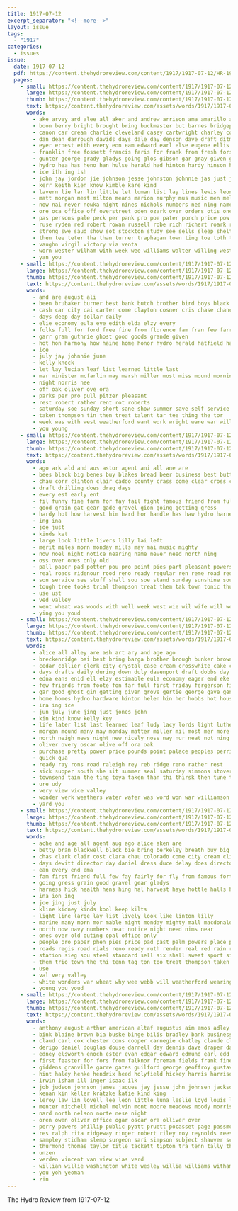 ```yaml
---
title: 1917-07-12
excerpt_separator: "<!--more-->"
layout: issue
tags:
  - "1917"
categories:
  - issues
issue:
  date: 1917-07-12
  pdf: https://content.thehydroreview.com/content/1917/1917-07-12/HR-1917-07-12.pdf
  pages:
    - small: https://content.thehydroreview.com/content/1917/1917-07-12/small/HR-1917-07-12-01.jpg
      large: https://content.thehydroreview.com/content/1917/1917-07-12/large/HR-1917-07-12-01.jpg
      thumb: https://content.thehydroreview.com/content/1917/1917-07-12/thumbnails/HR-1917-07-12-01.jpg
      text: https://content.thehydroreview.com/assets/words/1917/1917-07-12/HR-1917-07-12-01.txt
      words:
        - ake arvey ard alee all aker and andrew arrison ama amarillo able alec ave arthur arnold aud alfred art august ather albert alva are anthony armstrong ada ata alt ago adame
        - boon berry bright brought bring buckmaster but barnes bridgeport been berkeley bridge bea bee bau boni blakley brother bond band bernhard business board bran bryan bull baker bandy brown ball beck back big
        - canon car cream charlie cleveland casey cartwright charley col cheeks cao che colony charles clark cha caddo certain carson county cox claude class cat come cardwell church cecil cad clinton challis can corr colebank cost christian carpenter crogan carl city
        - dan dean darrough davids days dale day denson dave draft ditmore davidson duke dill douglas
        - eyer ernest eith every eon eam edward earl else eugene ellis eing elder everett elk els ear eli essary ean
        - franklin free fossett francis faris for frank from fresh forsythe fred farry forquer first fer fellow fullerton
        - gunter george grady gladys going glos gibson gar gray given ginger good glidewell guy gov goodpasture gilbert gates gill griffin
        - hydro hea has heno han hulse herald had hinton hardy hinson hume head hundred herbert hon hay hogan harrison howard heard huddleston handley hamilton harry hook hen henry harold har heart heine hing
        - ice ith ing ish
        - john jay jordon jie johnson jesse johnston johnnie jas just janzen jove jager july jamie james
        - kerr keith kien know kimble kare kind
        - lavern lie lar lin little let luman list lay lines lewis leon lis louis lee leader lane low lish ling
        - matt morgan mest milton means marion murphy mus music men melum may med martin mui made maurice morris mak more members munsey mode marry montgomery monday
        - now nai never nowka night nines nichols numbers ned ning name
        - ore oca office off overstreet oden ozark over orders otis oneil owens
        - pas persons pale peck per pank pro poe pater porch price pow pond phebe port pearl par poste paul peery people plenty
        - ruse ryden red robert rowan russell robe rich richert roark route rosy reber roule raye rufus ramming roy raymond ray rake road riley ree royal rollinger ridenour
        - strong swe saud show sot stockton study see sells sleep shelton state samuel such self siegle sun souther sund shank schmidt sunday sata screen stephen
        - then tee teter tha than turner traphagan town ting toe toth taste thomas tor the tow thur times toombs test thing thet thomason tom tim towns top trail tilford taylor tin talk
        - vaughn virgil victory via venta
        - worn wester wilham with week wee williams walter willing west whitehurst wes walker ware walke willian wiley williard warm word wesley william will while ways well was war weather work winton
        - yan you
    - small: https://content.thehydroreview.com/content/1917/1917-07-12/small/HR-1917-07-12-02.jpg
      large: https://content.thehydroreview.com/content/1917/1917-07-12/large/HR-1917-07-12-02.jpg
      thumb: https://content.thehydroreview.com/content/1917/1917-07-12/thumbnails/HR-1917-07-12-02.jpg
      text: https://content.thehydroreview.com/assets/words/1917/1917-07-12/HR-1917-07-12-02.txt
      words:
        - and are august ali
        - been brubaker burner best bank butch brother bird boys black buyers bor brecke back banker better brought
        - cash car city cai carter come clayton cosner cris chase chance company chas cope
        - days deep day dollar daily
        - elie economy eula eye edith elda elzy every
        - folks full for ford free fine from florence fam fran few farrell
        - garr gram guthrie ghost good goods grande given
        - hot hon harmony how haine home honor hydro herald hatfield had harness hard her hose
        - ice
        - july jay johnnie june
        - kelly knock
        - let lay lucian leaf list learned little last
        - mar minister mcfarlin may marsh miller most miss mound morning money mail market monday matte mare
        - night norris nee
        - off oak oliver ove ora
        - parks per pro pull pitzer pleasant
        - rest robert rather rent rot roberts
        - saturday soe sunday short sane show summer save self service stoves stutzman son side sova stove sum sarah season sis store sear sales
        - taken thompson tin then treat talent tar tee thing the tor
        - week was with west weatherford want work wright ware war will wonder wife wilson weekly
        - you young
    - small: https://content.thehydroreview.com/content/1917/1917-07-12/small/HR-1917-07-12-03.jpg
      large: https://content.thehydroreview.com/content/1917/1917-07-12/large/HR-1917-07-12-03.jpg
      thumb: https://content.thehydroreview.com/content/1917/1917-07-12/thumbnails/HR-1917-07-12-03.jpg
      text: https://content.thehydroreview.com/assets/words/1917/1917-07-12/HR-1917-07-12-03.txt
      words:
        - ago ark ald and aus astor agent ani all ane are
        - bees black big benes buy blakes bread beer business best butter bring bottle barn
        - chau corr clinton clair caddo county crass come clear cross city cane can clay call
        - draft drilling does drag days
        - every est early ent
        - fil funny fine farm for fay fail fight famous friend from full fond fam forth fly first
        - good grain gat gear gade gravel gion going getting gress
        - hardy hot how harvest him hard hor handle has haw hydro harness heads haye hick
        - ing ina
        - joe just
        - kinds ket
        - large look little livers lilly lai left
        - merit miles morn monday mills may mai music mighty
        - now noel night notice nearing name never need north ning
        - oss over ones only old
        - pall paper pad potter pou pro point pies part pleasant powers price past pretty
        - real roads ridenour rood reno ready regular ren reme road red rain renee rolls
        - son service see stuff shall sou soe stand sunday sunshine south supper supply save spring shoulders southern sweet store sweat set sano season sans sit sieg sus
        - tough tree tooks trial thompson treat them tak town tonic thurs ten till texas taken take tole than ton tei try top tobe tow the
        - use ust
        - ved valley
        - went wheat was woods with well week west wie wil wife will work wonders
        - ying you youd
    - small: https://content.thehydroreview.com/content/1917/1917-07-12/small/HR-1917-07-12-04.jpg
      large: https://content.thehydroreview.com/content/1917/1917-07-12/large/HR-1917-07-12-04.jpg
      thumb: https://content.thehydroreview.com/content/1917/1917-07-12/thumbnails/HR-1917-07-12-04.jpg
      text: https://content.thehydroreview.com/assets/words/1917/1917-07-12/HR-1917-07-12-04.txt
      words:
        - alice all alley are ash art ary and age ago
        - breckenridge bai best bring barga brother brough bunker brown bird bortz beard ber back bay blown break boy bill books blanton bel better bridge buber bank bessie breed been bers big
        - cedar collier clerk city crystal case cream crosswhite cake class cousin came conte come cher cashman coo claude can chau car clay cash
        - days drafts daily during down duly davenport draft dobbs day dixon dies denver
        - edna eans enid ell elzy estimable eula economy eager end eke even ever every enter
        - few friends from foote fon far full first friday fergerson fine fork farm frank fay for free
        - gar good ghost gin getting given grove gertie george gave gene gram grown glad gilmore gall guest
        - home homes hydro hardware hinton helen hin her hobbs hot house honor hum has hattie hatcher hose huss hou how hickey hee held had hen ham
        - ira ing ice
        - jun july june jing just jones john
        - kin kind know kelly key
        - life later list last learned leaf ludy lacy lords light luther lorene lindsey lynch little
        - morgan mound many may monday matter miller mil most mer more miss mack marian made members main mers martin mcfarlin
        - north neigh news night new nicely nose nay nur neat not ning navy now notice nen near
        - oliver overy oscar olive off ora oak
        - purchase pretty power price pounds point palace peoples perrin poor penn pope plenty present port packard peebles part pleasant
        - quick qua
        - ready ray rons road raleigh rey reb ridge reno rather rest
        - sick supper south she sit summer seal saturday simmons stover state store school see spark struck spencer son ser sum sant sun stunz send set supply service sister save small seem snyder sunday self sad season side sleep short
        - townsend tain the ting toya taken than thi thirsk then tune tak thompson ted thing
        - ure udy
        - very view vice valley
        - wonder werk weathers water wafer was word won war williamson weeks with winter wes wesley wife waiters wyatt wire wil weekly week wright west well wells will
        - yard you
    - small: https://content.thehydroreview.com/content/1917/1917-07-12/small/HR-1917-07-12-05.jpg
      large: https://content.thehydroreview.com/content/1917/1917-07-12/large/HR-1917-07-12-05.jpg
      thumb: https://content.thehydroreview.com/content/1917/1917-07-12/thumbnails/HR-1917-07-12-05.jpg
      text: https://content.thehydroreview.com/assets/words/1917/1917-07-12/HR-1917-07-12-05.txt
      words:
        - ache and age all agent aug ago alice aken are
        - betty bran blackwell black bie bring berkeley breath buy big blakes beacon bands boys blood business back but bottle bread berkel bus brown band butter been best
        - chas clark clair cost clara chau colorado come city cream clinton cease cool collins clear cheney call can car castellucci cross company chan corn
        - days dewitt director day daniel dress duce delay does directo ded depew drag during dunn draft
        - ean every end ema
        - fam first friend full few fay fairly for fly from famous forth friends fine fei fara
        - going gress grain good gravel gear gladys
        - harness hick health hens hing hal harvest haye hottle halls how hot hard has hatfield hydro hon house heads head helps handle hixson home
        - ina ion ing
        - joe jing just july
        - kline kidney kinds kool keep kilts
        - light line large lay list lively look like linton lilly
        - marine many morn mor mable might monday mighty mall macdonald made murdoch men madge milano most may music merit margaret marvel miss market mill mills mildred
        - north now navy numbers neat notice night need nims near
        - ones over old outing opal office only
        - people pro paper phen pies price pad past palm powers place pale pepe potter plain peal point pleasant
        - roads regis road rials reno ready ruth render real red rain regular rolls ris ridenour reo
        - station sieg sou steel standard sell six shall sweat sport sides silk styles set see sea shorts sare service san summer suit sack sunday stuff silks sale still school sui second supply store strong stand sweet son short south such season
        - them trio town the thi tenn tag ton too treat thompson taken try tonic ten takes talk take ted tough trial top
        - use
        - val very valley
        - white wonders war wheat why wee webb will weatherford wearing world went wear work worlds woo win woods want with west wash week weather well
        - young you youd
    - small: https://content.thehydroreview.com/content/1917/1917-07-12/small/HR-1917-07-12-06.jpg
      large: https://content.thehydroreview.com/content/1917/1917-07-12/large/HR-1917-07-12-06.jpg
      thumb: https://content.thehydroreview.com/content/1917/1917-07-12/thumbnails/HR-1917-07-12-06.jpg
      text: https://content.thehydroreview.com/assets/words/1917/1917-07-12/HR-1917-07-12-06.txt
      words:
        - anthony august arthur american altaf augustus aim amos adley alonzo adolph and ary arold adair ansel allen ain anderson alen apple albert alfalfa all andrew ard ames
        - bink blaine brown bia buske binge bilis bradley bank business benjamen byron bond bowling bingen barber baken bert boule brack bai biglow bain berry beat bennie blood blankenship benjamin binger bar back baker barne brow bernice
        - claud carl cox chester cons cooper carnegie chatley claude click cobb cogar christopher can clyde chas caddo company colony charlie clarence chapel clancy charles charley
        - derigo daniel douglas douse darnell day dennis dave draper david dress daugherty doo dalis draft derry dwight doe ditmore douglass dence dale
        - edney elsworth enoch ester evan edgar edward edmund earl edd
        - first feaster for fors from falknor foreman fields frank finer fred forest fleming
        - giddens granville garre gates guilford george geoffroy gustave general garrett greek good guy gray gordon garretson grover
        - hint haley henke hendrix heed holyfield hickey harris harrison honey herbert hensley hai hearne hydro harvey hargett high henry home hurry harry hodge harold hinton hogard harmon holley hines horn homer hee
        - irwin isham ill inger isaac ilk
        - job judson johnson james jaques jay jesse john johnsen jackson jarnagin joseph jess jarry joh joe jefferson jones
        - kenan kin keller kratzke katie kind king
        - leroy law lin lovell lee leon little luna leslie loyd louis ley long lem lookeba lester larence lam
        - menter mitchell michel melvin mont moore meadows moody morris myers milford montague maddox mackey may math morgan martin moen meers mcfarland mcparland monday marion
        - nard north nelson norte nese night
        - oren owen oliver office ogar oscar ora olliver over
        - perry powers phillip public pyatt pruett pocasset page passmore price prichard paul pittman
        - res ralph rita ridgeway ringer robert riley roy reynolds reese ready rens repp rufus rumley ray rod rett
        - sampley stidham slemp surgeon sari simpson subject shawver scott sturm service smith seton standard sanderson sickles sayers stanley sith
        - thurmond thomas taylor title tackett tipton tra tenn tally the trout thurman
        - unzen
        - verden vincent van view vias verd
        - willian willie washington white wesley willia williams witham world william walter wilson wright work wills win ward wagner wheat wiley webster
        - you yoh yeoman
        - zin
---
```


The Hydro Review from 1917-07-12

<!--more-->

